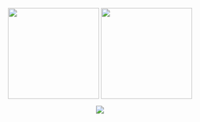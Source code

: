 <p align="center">
  <img height=185 align="center" src="https://github-readme-stats.vercel.app/api?username=DmitryShalaev&show_icons=true&theme=vision-friendly-dark" />
  <img height=185 align="center" src="https://github-readme-stats.vercel.app/api/top-langs/?username=DmitryShalaev&size_weight=0.1&count_weight=0.9&layout=compact&theme=vision-friendly-dark" />
</p>

<div id="header" align="center">
  <img src="https://komarev.com/ghpvc/?username=DmitryShalaev&style=for-the-badge&color=lightgrey&abbreviated=true"/>
</div>
